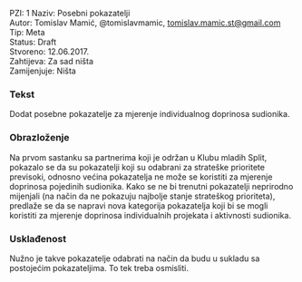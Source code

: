 PZI: 1
Naziv: Posebni pokazatelji  
Autor: Tomislav Mamić, @tomislavmamic, tomislav.mamic.st@gmail.com  
Tip: Meta  
Status: Draft  
Stvoreno: 12.06.2017.  
Zahtijeva: Za sad ništa  
Zamijenjuje: Ništa

### Tekst
Dodat posebne pokazatelje za mjerenje individualnog doprinosa sudionika.

### Obrazloženje
Na prvom sastanku sa partnerima koji je održan u Klubu mladih Split, pokazalo se da su pokazatelji koji su odabrani za strateške prioritete previsoki, odnosno većina pokazatelja ne može se koristiti za mjerenje doprinosa pojedinih sudionika. Kako se ne bi trenutni pokazatelji neprirodno mijenjali (na način da ne pokazuju najbolje stanje strateškog prioriteta), predlaže se da se napravi nova kategorija pokazatelja koji bi se mogli koristiti za mjerenje doprinosa individualnih projekata i aktivnosti sudionika.

### Usklađenost
Nužno je takve pokazatelje odabrati na način da budu u sukladu sa postojećim pokazateljima. To tek treba osmisliti.
